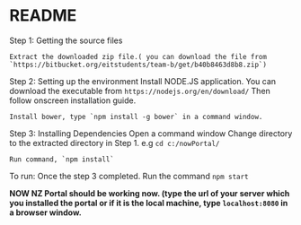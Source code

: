 # README #

Step 1: Getting the source files

    Extract the downloaded zip file.( you can download the file from `https://bitbucket.org/eitstudents/team-b/get/b40b8463d8b8.zip`)

Step 2: Setting up the environment
    Install NODE.JS application. You can download the executable from `https://nodejs.org/en/download/`
    Then follow onscreen installation guide.

    Install bower, type `npm install -g bower` in a command window.


Step 3: Installing Dependencies
    Open a command window
    Change directory to the extracted directory in Step 1. e.g `cd c:/nowPortal/`

    Run command, `npm install`

To run:
    Once the step 3 completed. Run the command `npm start`



<strong>NOW NZ Portal should be working now. (type the url of your server which you installed the portal or if it is the local machine, type `localhost:8080` in a browser window.</strong>